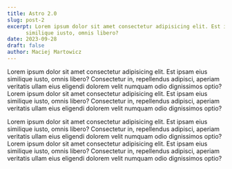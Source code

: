 ```yaml
---
title: Astro 2.0
slug: post-2
excerpt: Lorem ipsum dolor sit amet consectetur adipisicing elit. Est ipsam eius
      similique iusto, omnis libero?
date: 2023-09-28
draft: false
author: Maciej Martowicz
---
```

Lorem ipsum dolor sit amet consectetur adipisicing elit. Est ipsam eius
similique iusto, omnis libero? Consectetur in, repellendus adipisci,
aperiam veritatis ullam eius eligendi dolorem velit numquam odio
dignissimos optio?Lorem ipsum dolor sit amet consectetur adipisicing elit. Est ipsam eius
similique iusto, omnis libero? Consectetur in, repellendus adipisci,
aperiam veritatis ullam eius eligendi dolorem velit numquam odio
dignissimos optio?

Lorem ipsum dolor sit amet consectetur adipisicing elit. Est ipsam eius
similique iusto, omnis libero? Consectetur in, repellendus adipisci,
aperiam veritatis ullam eius eligendi dolorem velit numquam odio
dignissimos optio?Lorem ipsum dolor sit amet consectetur adipisicing elit. Est ipsam eius
similique iusto, omnis libero? Consectetur in, repellendus adipisci,
aperiam veritatis ullam eius eligendi dolorem velit numquam odio
dignissimos optio?
